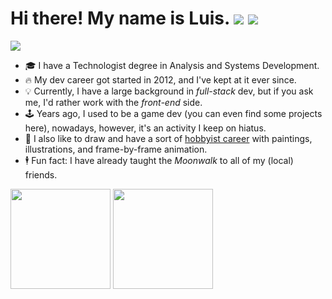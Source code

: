 # Hi there! My name is Luis. <a target="_blank" href="https://www.linkedin.com/in/louizard/"><img src="https://img.shields.io/badge/LinkedIn-0077B5?style=for-the-badge&logo=linkedin&logoColor=white" /></a> <a href="https://luizard.com"><img src="https://img.shields.io/static/v1?message=portfolio&color=black&style=for-the-badge&label=" /></a>

<img src="https://user-images.githubusercontent.com/2921281/236961907-2c85d9cc-044f-4ba7-b9b0-907eae91abcc.gif" />

- 🎓 I have a Technologist degree in Analysis and Systems Development.
- 🔥 My dev career got started in 2012, and I've kept at it ever since.
- 💡 Currently, I have a large background in _full-stack_ dev, but if you ask me, I'd rather work with the _front-end_ side.
- 🕹️ Years ago, I used to be a game dev (you can even find some projects here), nowadays, however, it's an activity I keep on hiatus.
- 🎨 I also like to draw and have a sort of [hobbyist career](https://luisousarte.tumblr.com/) with paintings, illustrations, and frame-by-frame animation.
- 🕴️ Fun fact: I have already taught the _Moonwalk_ to all of my (local) friends.

<div>
  <img
    style="height: 10rem;"
    src="https://github-readme-stats.vercel.app/api/top-langs/?username=lousousa&theme=dark&layout=compact&hide=lua,css,less"
  />
  <img
    style="height: 10rem;"
    src="https://github-readme-stats.vercel.app/api?username=lousousa&theme=dark&hide=stars,issues,contribs"
  />
</div>
